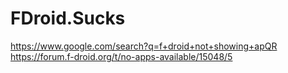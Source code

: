 # FDroid.Sucks
https://www.google.com/search?q=f+droid+not+showing+apQR https://forum.f-droid.org/t/no-apps-available/15048/5
